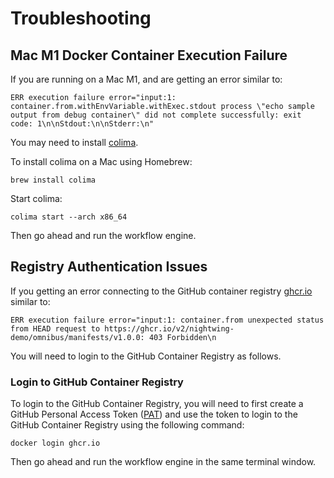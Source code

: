# Troubleshooting

## Mac M1 Docker Container Execution Failure

If you are running on a Mac M1, and are getting an error similar to:

```
ERR execution failure error="input:1: container.from.withEnvVariable.withExec.stdout process \"echo sample output from debug container\" did not complete successfully: exit code: 1\n\nStdout:\n\nStderr:\n"
```

You may need to install [colima](https://github.com/abiosoft/colima).

To install colima on a Mac using Homebrew:

```
brew install colima
```

Start colima:

```
colima start --arch x86_64
```
Then go ahead and run the workflow engine.

## Registry Authentication Issues

If you getting an error connecting to the GitHub container registry [ghcr.io](https://ghcr.io) similar to:

```
ERR execution failure error="input:1: container.from unexpected status from HEAD request to https://ghcr.io/v2/nightwing-demo/omnibus/manifests/v1.0.0: 403 Forbidden\n
```

You will need to login to the GitHub Container Registry as follows.

### Login to GitHub Container Registry

To login to the GitHub Container Registry, you will need to first create a GitHub Personal Access Token ([PAT](https://docs.github.com/en/enterprise-server@3.9/authentication/keeping-your-account-and-data-secure/managing-your-personal-access-tokens)) and use the token to login to the GitHub Container Registry using the following command:

```
docker login ghcr.io
```
Then go ahead and run the workflow engine in the same terminal window.